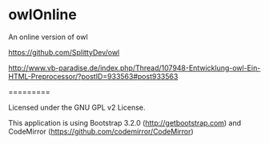 owlOnline
=========

An online version of owl

https://github.com/SplittyDev/owl

http://www.vb-paradise.de/index.php/Thread/107948-Entwicklung-owl-Ein-HTML-Preprocessor/?postID=933563#post933563

=========

Licensed under the GNU GPL v2 License.

This application is using Bootstrap 3.2.0 (http://getbootstrap.com) and CodeMirror (https://github.com/codemirror/CodeMirror)
